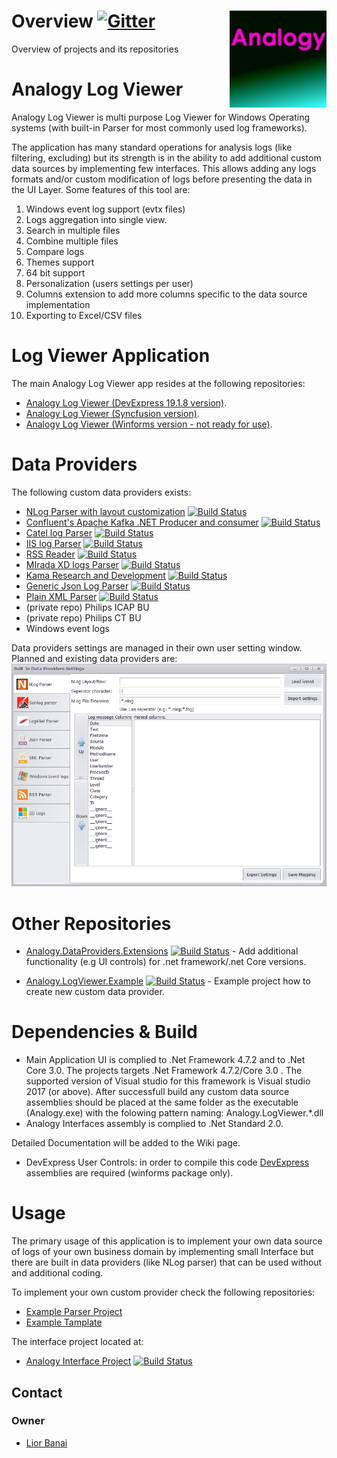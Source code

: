 # Overview     [![Gitter](https://badges.gitter.im/Analogy-LogViewer/community.svg)](https://gitter.im/Analogy-LogViewer/community?utm_source=badge&utm_medium=badge&utm_campaign=pr-badge)  <img src="./Assets/logo128x128.jpg" align="right" width="155px" height="155px">
 Overview of projects and its repositories
 
# Analogy Log Viewer

Analogy Log Viewer is multi purpose Log Viewer for Windows Operating systems (with built-in Parser for most commonly used log frameworks).

The application has many standard operations for analysis logs (like filtering, excluding) but its strength is in the ability to add additional custom data sources by implementing few interfaces.
This allows adding any logs formats and/or custom modification of logs before presenting the data in the UI Layer.
Some features of this tool are:
1.	Windows event log support (evtx files)
2.	Logs aggregation into single view.
3.	Search in multiple files
4.	Combine multiple files
5.	Compare logs 
6.	Themes support
7.	64 bit support
8.	Personalization (users settings per user) 
9.	Columns extension to add more columns specific to the data source implementation
10.	Exporting to Excel/CSV files

# Log Viewer Application
The main Analogy Log Viewer app resides at the following repositories:
- [Analogy Log Viewer (DevExpress 19.1.8 version)](https://github.com/Analogy-LogViewer/Analogy.LogViewer).
- [Analogy Log Viewer (Syncfusion version)](https://github.com/Analogy-LogViewer/Analogy.LogViewer.Syncfusion).
- [Analogy Log Viewer (Winforms version - not ready for use)](https://github.com/Analogy-LogViewer/Analogy.LogViewer.Winforms).


# Data Providers
The following  custom data providers exists:
- [NLog Parser with layout customization](https://github.com/Analogy-LogViewer/Analogy.LogViewer.KafkaProvider) [![Build Status](https://dev.azure.com/Analogy-LogViewer/Analogy%20Log%20Viewer/_apis/build/status/Analogy-LogViewer.Analogy.LogViewer.NLogProvider?branchName=master)](https://dev.azure.com/Analogy-LogViewer/Analogy%20Log%20Viewer/_build/latest?definitionId=3&branchName=master)
- [Confluent's Apache Kafka .NET Producer and consumer](https://github.com/Analogy-LogViewer/Analogy.LogViewer.KafkaProvider) [![Build Status](https://dev.azure.com/Analogy-LogViewer/Analogy%20Log%20Viewer/_apis/build/status/Analogy-LogViewer.Analogy.LogViewer.KafkaProvider?branchName=master)](https://dev.azure.com/Analogy-LogViewer/Analogy%20Log%20Viewer/_build/latest?definitionId=5&branchName=master)
- [Catel log Parser](https://github.com/Analogy-LogViewer/Analogy.LogViewer.CatelProject) [![Build Status](https://dev.azure.com/Analogy-LogViewer/Analogy%20Log%20Viewer/_apis/build/status/Analogy-LogViewer.Analogy.LogViewer.CatelProject?branchName=master)](https://dev.azure.com/Analogy-LogViewer/Analogy%20Log%20Viewer/_build/latest?definitionId=4&branchName=master)
- [IIS log Parser](https://github.com/Analogy-LogViewer/Analogy.LogViewer.IISLogParser) [![Build Status](https://dev.azure.com/Analogy-LogViewer/Analogy%20Log%20Viewer/_apis/build/status/Analogy-LogViewer.Analogy.LogViewer.IISLogsProvider?branchName=master)](https://dev.azure.com/Analogy-LogViewer/Analogy%20Log%20Viewer/_build/latest?definitionId=6&branchName=master)
- [RSS Reader](https://github.com/Analogy-LogViewer/Analogy.LogViewer.RSSReader) [![Build Status](https://dev.azure.com/Analogy-LogViewer/Analogy%20Log%20Viewer/_apis/build/status/Analogy-LogViewer.Analogy.LogViewer.RSSReader?branchName=master)](https://dev.azure.com/Analogy-LogViewer/Analogy%20Log%20Viewer/_build/latest?definitionId=7&branchName=master)
- [MIrada XD logs Parser](https://github.com/Analogy-LogViewer/Analogy.LogViewer.MiradaXD) [![Build Status](https://dev.azure.com/Analogy-LogViewer/Analogy%20Log%20Viewer/_apis/build/status/Analogy-LogViewer.Analogy.LogViewer.MiradaXD?branchName=master)](https://dev.azure.com/Analogy-LogViewer/Analogy%20Log%20Viewer/_build/latest?definitionId=8&branchName=master)
- [Kama Research and Development](https://github.com/Analogy-LogViewer/Analogy.LogViewer.KamaResearch) [![Build Status](https://dev.azure.com/Analogy-LogViewer/Analogy%20Log%20Viewer/_apis/build/status/Analogy-LogViewer.Analogy.LogViewer.KamaResearch?branchName=master)](https://dev.azure.com/Analogy-LogViewer/Analogy%20Log%20Viewer/_build/latest?definitionId=11&branchName=master)
- [Generic Json Log Parser](https://github.com/Analogy-LogViewer/Analogy.LogViewer.JsonParser) [![Build Status](https://dev.azure.com/Analogy-LogViewer/Analogy%20Log%20Viewer/_apis/build/status/Analogy-LogViewer.Analogy.LogViewer.JsonParser?branchName=master)](https://dev.azure.com/Analogy-LogViewer/Analogy%20Log%20Viewer/_build/latest?definitionId=12&branchName=master)
- [Plain XML Parser](https://github.com/Analogy-LogViewer/Analogy.LogViewer.XMLFileProvider) [![Build Status](https://dev.azure.com/Analogy-LogViewer/Analogy%20Log%20Viewer/_apis/build/status/Analogy-LogViewer.Analogy.LogViewer.XMLFileProvider?branchName=master)](https://dev.azure.com/Analogy-LogViewer/Analogy%20Log%20Viewer/_build/latest?definitionId=13&branchName=master)
- (private repo) Philips ICAP BU
- (private repo) Philips CT BU
- Windows event logs

Data providers settings are managed in their own user setting window. Planned and existing data providers are:
![Data Providers settings screen](Assets/AnalogyDataProviders.jpg)

# Other Repositories

- [Analogy.DataProviders.Extensions](https://github.com/Analogy-LogViewer/Analogy.DataProviders.Extensions) [![Build Status](https://dev.azure.com/Analogy-LogViewer/Analogy%20Log%20Viewer/_apis/build/status/Analogy-LogViewer.Analogy.DataProviders.Extensions?branchName=master)](https://dev.azure.com/Analogy-LogViewer/Analogy%20Log%20Viewer/_build/latest?definitionId=9&branchName=master) - Add additional functionality (e.g UI controls) for .net framework/.net Core versions.

- [Analogy.LogViewer.Example](https://github.com/Analogy-LogViewer/Analogy.LogViewer.Example) [![Build Status](https://dev.azure.com/Analogy-LogViewer/Analogy%20Log%20Viewer/_apis/build/status/Analogy-LogViewer.Analogy.LogViewer.Example?branchName=master)](https://dev.azure.com/Analogy-LogViewer/Analogy%20Log%20Viewer/_build/latest?definitionId=14&branchName=master) - Example project how to create new custom data provider.
# Dependencies & Build
- Main Application UI is complied to .Net Framework 4.7.2 and to .Net Core 3.0.
The projects targets .Net Framework 4.7.2/Core 3.0 . The supported version of Visual studio for this framework is Visual studio 2017 (or above).
After successfull build any custom data source assemblies should be placed at the same folder as the executable (Analogy.exe) with the folowing pattern naming: Analogy.LogViewer.*.dll
- Analogy Interfaces assembly is complied to .Net Standard 2.0.

Detailed Documentation will be added to the Wiki page.

- DevExpress User Controls:
in order to compile this code [DevExpress](https://www.devexpress.com/) assemblies are required (winforms package only).


# Usage

The primary usage of this application is to implement your own data source of logs of your own business domain by implementing small Interface but there are built in data providers (like NLog parser) that can be used without and additional coding.

To implement your own custom provider check the following repositories:
- [Example Parser Project](https://github.com/Analogy-LogViewer/Analogy.LogViewer.Example)
- [Example Tamplate](https://github.com/Analogy-LogViewer/Analogy.LogViewer.Template)

The interface project located at:

- [Analogy Interface Project](https://github.com/Analogy-LogViewer/Analogy.Interfaces)
[![Build Status](https://dev.azure.com/Analogy-LogViewer/Analogy%20Log%20Viewer/_apis/build/status/Analogy-LogViewer.Analogy.Interfaces?branchName=master)](https://dev.azure.com/Analogy-LogViewer/Analogy%20Log%20Viewer/_build/latest?definitionId=2&branchName=master)
<a name="contact"></a>
## Contact

### Owner
- [Lior Banai](mailto:liorbanai@gmail.com)

